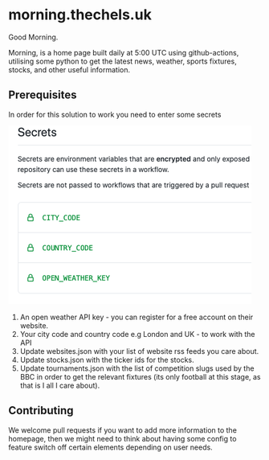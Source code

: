 # morning.thechels.uk

Good Morning.

Morning, is a home page built daily at 5:00 UTC using github-actions, utilising some python to get the latest news, weather, sports fixtures, stocks, and other useful information.

## Prerequisites

In order for this solution to work you need to enter some secrets

![secrets](/secrets.png)

1. An open weather API key - you can register for a free account on their website.
2. Your city code and country code e.g London and UK - to work with the API
3. Update websites.json with your list of website rss feeds you care about.
4. Update stocks.json with the ticker ids for the stocks.
5. Update tournaments.json with the list of competition slugs used by the BBC in order to get the relevant fixtures (its only football at this stage, as that is I all I care about).

## Contributing

We welcome pull requests if you want to add more information to the homepage, then we might need to think about having some config to feature switch off certain elements depending on user needs.
